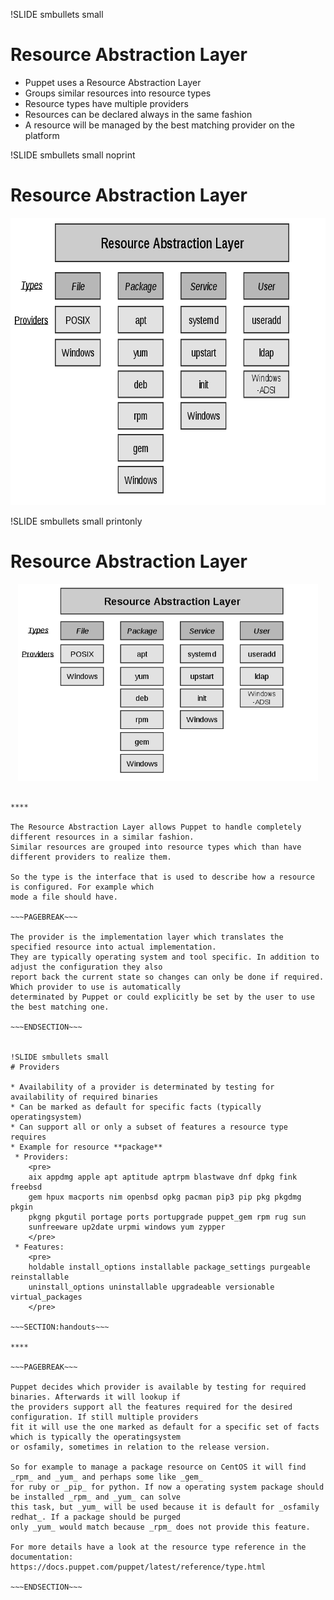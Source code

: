 !SLIDE smbullets small
# Resource Abstraction Layer

* Puppet uses a Resource Abstraction Layer
 * Groups similar resources into resource types
 * Resource types have multiple providers
* Resources can be declared always in the same fashion
* A resource will be managed by the best matching provider on the platform


!SLIDE smbullets small noprint
# Resource Abstraction Layer

<center><img src="./_images/resource_abstraction_layer.png" style="width:702px;height:460px;" alt="Resource Abstraction Layer"></center>


!SLIDE smbullets small printonly
# Resource Abstraction Layer

<center><img src="./_images/resource_abstraction_layer.png" style="width:480px;height:315px;" alt="Resource Abstraction Layer"></center>

~~~SECTION:handouts~~~

****

The Resource Abstraction Layer allows Puppet to handle completely different resources in a similar fashion.
Similar resources are grouped into resource types which than have different providers to realize them.

So the type is the interface that is used to describe how a resource is configured. For example which
mode a file should have.

~~~PAGEBREAK~~~

The provider is the implementation layer which translates the specified resource into actual implementation.
They are typically operating system and tool specific. In addition to adjust the configuration they also
report back the current state so changes can only be done if required. Which provider to use is automatically
determinated by Puppet or could explicitly be set by the user to use the best matching one.

~~~ENDSECTION~~~


!SLIDE smbullets small
# Providers

* Availability of a provider is determinated by testing for availability of required binaries
* Can be marked as default for specific facts (typically operatingsystem)
* Can support all or only a subset of features a resource type requires
* Example for resource **package**
 * Providers:
    <pre>
    aix appdmg apple apt aptitude aptrpm blastwave dnf dpkg fink freebsd
    gem hpux macports nim openbsd opkg pacman pip3 pip pkg pkgdmg pkgin
    pkgng pkgutil portage ports portupgrade puppet_gem rpm rug sun
    sunfreeware up2date urpmi windows yum zypper
    </pre>
 * Features:
    <pre>
    holdable install_options installable package_settings purgeable reinstallable
    uninstall_options uninstallable upgradeable versionable virtual_packages
    </pre>

~~~SECTION:handouts~~~

****

~~~PAGEBREAK~~~

Puppet decides which provider is available by testing for required binaries. Afterwards it will lookup if
the providers support all the features required for the desired configuration. If still multiple providers
fit it will use the one marked as default for a specific set of facts which is typically the operatingsystem
or osfamily, sometimes in relation to the release version.

So for example to manage a package resource on CentOS it will find _rpm_ and _yum_ and perhaps some like _gem_
for ruby or _pip_ for python. If now a operating system package should be installed _rpm_ and _yum_ can solve
this task, but _yum_ will be used because it is default for _osfamily redhat_. If a package should be purged
only _yum_ would match because _rpm_ does not provide this feature.

For more details have a look at the resource type reference in the documentation: 
https://docs.puppet.com/puppet/latest/reference/type.html 

~~~ENDSECTION~~~
